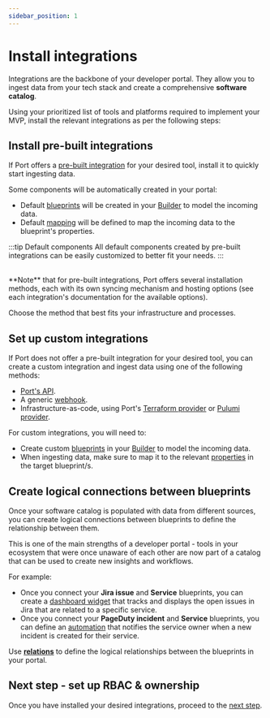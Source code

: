 ```yaml
---
sidebar_position: 1
---
```


# Install integrations

Integrations are the backbone of your developer portal. They allow you to ingest data from your tech stack and create a comprehensive **software catalog**.

Using your prioritized list of tools and platforms required to implement your MVP, install the relevant integrations as per the following steps:

## Install pre-built integrations

If Port offers a [pre-built integration]((/build-your-software-catalog/sync-data-to-catalog/)) for your desired tool, install it to quickly start ingesting data.  

Some components will be automatically created in your portal:

- Default [blueprints](/build-your-software-catalog/customize-integrations/configure-data-model/setup-blueprint/) will be created in your [Builder](https://app.getport.io/settings/data-model) to model the incoming data.  
- Default [mapping](/build-your-software-catalog/customize-integrations/configure-mapping) will be defined to map the incoming data to the blueprint's properties.

:::tip Default components
All default components created by pre-built integrations can be easily customized to better fit your needs.
:::

<br/>
**Note** that for pre-built integrations, Port offers several installation methods, each with its own syncing mechanism and hosting options (see each integration's documentation for the available options).  

Choose the method that best fits your infrastructure and processes.

## Set up custom integrations

If Port does not offer a pre-built integration for your desired tool, you can create a custom integration and ingest data using one of the following methods:
- [Port's API](https://docs.getport.io/api-reference/port-api).
- A generic [webhook](https://docs.getport.io/build-your-software-catalog/custom-integration/webhook/).
- Infrastructure-as-code, using Port's [Terraform provider](https://registry.terraform.io/providers/port-labs/port-labs/) or [Pulumi provider](https://www.pulumi.com/registry/packages/port/).

For custom integrations, you will need to:
- Create custom [blueprints](/build-your-software-catalog/customize-integrations/configure-data-model/setup-blueprint/) in your [Builder](https://app.getport.io/settings/data-model) to model the incoming data.
- When ingesting data, make sure to map it to the relevant [properties](https://docs.getport.io/build-your-software-catalog/customize-integrations/configure-data-model/setup-blueprint/properties/) in the target blueprint/s.

## Create logical connections between blueprints

Once your software catalog is populated with data from different sources, you can create logical connections between blueprints to define the relationship between them.  

This is one of the main strengths of a developer portal - tools in your ecosystem that were once unaware of each other are now part of a catalog that can be used to create new insights and workflows.

For example:
- Once you connect your **Jira issue** and **Service** blueprints, you can create a [dashboard widget](https://docs.getport.io/customize-pages-dashboards-and-plugins/dashboards/) that tracks and displays the open issues in Jira that are related to a specific service.
- Once you connect your **PageDuty incident** and **Service** blueprints, you can define an [automation](https://docs.getport.io/actions-and-automations/define-automations/) that notifies the service owner when a new incident is created for their service.


Use [**relations**](/build-your-software-catalog/customize-integrations/configure-data-model/relate-blueprints/) to define the logical relationships between the blueprints in your portal.

## Next step - set up RBAC & ownership

Once you have installed your desired integrations, proceed to the [next step](/guides/implementation-guide/build/rbac-and-ownership).